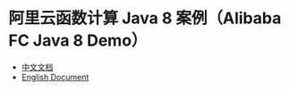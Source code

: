 # 阿里云函数计算 Java 8 案例（Alibaba FC Java 8 Demo）

- [中文文档](./readme_zh.md)
- [English Document](./readme_en.md)
